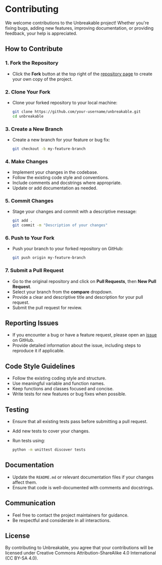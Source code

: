 # Contributing

We welcome contributions to the Unbreakable project! Whether you're fixing bugs, adding new features, improving documentation, or providing feedback, your help is appreciated.

## How to Contribute

### 1. Fork the Repository

- Click the **Fork** button at the top right of the [repository page](https://github.com/mikhailsirenko/unbreakable) to create your own copy of the project.

### 2. Clone Your Fork

- Clone your forked repository to your local machine:

  ```bash
  git clone https://github.com/your-username/unbreakable.git
  cd unbreakable
  ```

### 3. Create a New Branch

- Create a new branch for your feature or bug fix:

  ```bash
  git checkout -b my-feature-branch
  ```

### 4. Make Changes

- Implement your changes in the codebase.
- Follow the existing code style and conventions.
- Include comments and docstrings where appropriate.
- Update or add documentation as needed.

### 5. Commit Changes

- Stage your changes and commit with a descriptive message:

  ```bash
  git add .
  git commit -m "Description of your changes"
  ```

### 6. Push to Your Fork

- Push your branch to your forked repository on GitHub:

  ```bash
  git push origin my-feature-branch
  ```

### 7. Submit a Pull Request

- Go to the original repository and click on **Pull Requests**, then **New Pull Request**.
- Select your branch from the **compare** dropdown.
- Provide a clear and descriptive title and description for your pull request.
- Submit the pull request for review.

## Reporting Issues

- If you encounter a bug or have a feature request, please open an [issue](https://github.com/mikhailsirenko/unbreakable/issues) on GitHub.
- Provide detailed information about the issue, including steps to reproduce it if applicable.

## Code Style Guidelines

- Follow the existing coding style and structure.
- Use meaningful variable and function names.
- Keep functions and classes focused and concise.
- Write tests for new features or bug fixes when possible.

## Testing

- Ensure that all existing tests pass before submitting a pull request.
- Add new tests to cover your changes.
- Run tests using:

  ```bash
  python -m unittest discover tests
  ```

## Documentation

- Update the `README.md` or relevant documentation files if your changes affect them.
- Ensure that code is well-documented with comments and docstrings.

## Communication

- Feel free to contact the project maintainers for guidance.
- Be respectful and considerate in all interactions.

## License

By contributing to Unbreakable, you agree that your contributions will be licensed under Creative Commons Attribution-ShareAlike 4.0 International (CC BY-SA 4.0).
